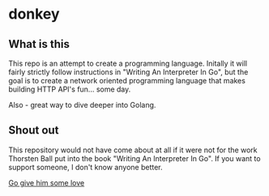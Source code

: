 # donkey

## What is this
This repo is an attempt to create a programming language. 
Initally it will fairly strictly follow instructions in "Writing An Interpreter In Go", but the goal is 
to create a network oriented programming language that makes building HTTP API's fun... some day.

Also - great way to dive deeper into Golang.

## Shout out
This repository would not have come about at all if it were not for the work Thorsten Ball put into the book "Writing An Interpreter In Go". 
If you want to support someone, I don't know anyone better.

[Go give him some love](https://github.com/mrnugget)
